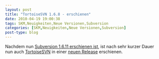```yaml
---
layout: post
title: "TortoiseSVN 1.6.8 - erschienen"
date: 2010-04-19 19:00:38
tags: SKM,Neuigkeiten,Neue Versionen,Subversion
categories: [SKM,Neuigkeiten,Neue Versionen,Subversion]
post-type: blog
---
```

Nachdem nun <a href="http://blog.soebes.de/index.php?/archives/282-Subversion-1.6.11-Release-erschienen.html">Subversion 1.6.11 erschienen ist</a>, ist nach sehr kurzer Dauer nun auch <a href="http://tortoisesvn.net">TortoiseSVN</a> in einer <a href="http://tortoisesvn.net/node/400">neuen Release</a> erschienen.
